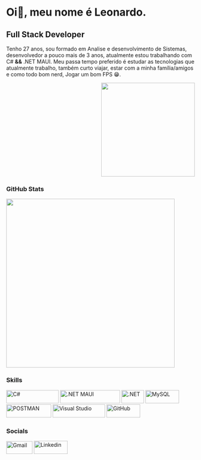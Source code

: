 Oi👋, meu nome é Leonardo.
==========================

Full Stack Developer
--------------------


<p><a>Tenho 27 anos, sou formado em Analise e desenvolvimento de Sistemas, desenvolvedor a pouco mais de 3 anos, atualmente estou trabalhando com C#</a> <b style='text-color:3181e4'>&&</b> <a>.NET MAUI. Meu passa tempo preferido é estudar as tecnologias que atualmente trabalho, também curto viajar, estar com a minha família/amigos e como todo bom nerd, Jogar um bom FPS 😁.</a></p>
  <!--<a><img src="https://i.giphy.com/media/VekcnHOwOI5So/giphy.webp" width="150" class="giphy-embed"/></a>-->
  <p align='right'><a><img src="https://i.giphy.com/media/mTPjPA6SSXgTsnZ1Dh/giphy.webp" width="250" class="giphy-embed"/></a></p>
  


### GitHub Stats
<p align='left'>
  <a href="#"><img src="https://github-readme-stats.vercel.app/api?username=Leonardogf12&show_icons=true&count_private=true&theme=dark" width="450"></a>
</p>

### Skills
<p>
<a href="https://learn.microsoft.com/pt-br/dotnet/csharp/" target="_blank" rel="noreferrer"><img src="https://img.shields.io/badge/%20%20C%23-C%20Sharp-9d5598" width="140" height="35" alt="C#" /></a> 
<a href="https://learn.microsoft.com/pt-br/dotnet/maui/what-is-maui" target="_blank" rel="noreferrer"><img src="https://img.shields.io/badge/MAUI%20-.NET%20MAUI-7b60d9" width="160" height="35" alt=".NET MAUI" /></a> 
<a href="https://dotnet.microsoft.com/pt-br/" target="_blank" rel="noreferrer"><img src="https://img.shields.io/badge/%20%20.NET-8A2BE2" width="60" height="35" alt=".NET" /></a> 
<a href="https://dev.mysql.com/downloads/mysql/" target="_blank" rel="noreferrer"><img src="https://img.shields.io/badge/My%20SQL-0d668e" width="90" height="35" alt="MySQL" /></a> 
<a href="https://www.postman.com/" target="_blank" rel="noreferrer"><img src="https://img.shields.io/badge/POSTMAN-fe7247" width="120" height="35" alt="POSTMAN" /></a> 
<a href="https://visualstudio.microsoft.com/pt-br/thank-you-downloading-visual-studio/?sku=Community&channel=Release&version=VS2022&source=VSLandingPage&cid=2030&passive=false" target="_blank" rel="noreferrer"><img src="https://img.shields.io/badge/Visual%20Studio-a87edb" width="140" height="35" alt="Visual Studio" /></a> 
<a href="https://github.com/Leonardogf12" target="_blank" rel="noreferrer"><img src="https://img.shields.io/badge/GIT%20HUB-%233D3D3D" width="90" height="35" alt="GitHub" /></a>
</p>

### Socials
<p align="left">
<a href="mailto:leonardogf.contato@gmail.com" target="_blank" rel="noreferrer"><img src="https://img.shields.io/badge/Gmail-d55248" width="70" height="34" alt="Gmail" /></a>
<a href="https://www.linkedin.com/in/leonardo-gon%C3%A7alves-fazolo-aa860621a/" target="_blank" rel="noreferrer"><img src="https://img.shields.io/badge/Linkedin-0f66be" width="90" height="35" alt="Linkedin" /></a> 
<!--
  Seguidores do perfil
  <a href="https://www.github.com/Leonardogf12" target="_blank" rel="noreferrer"><img src="https://img.shields.io/github/followers/Leonardogf12?logo=github&style=for-the-badge&color=3382ed&labelColor=171717"  width="170" height="35" alt="Gmail" /></a>-->
</p>



<!--
**Leonardogf12/Leonardogf12** is a ✨ _special_ ✨ repository because its `README.md` (this file) appears on your GitHub profile.

Here are some ideas to get you started:

- 🔭 I’m currently working on ...
- 🌱 I’m currently learning ...
- 👯 I’m looking to collaborate on ...
- 🤔 I’m looking for help with ...
- 💬 Ask me about ...
- 📫 How to reach me: ...
- 😄 Pronouns: ...
- ⚡ Fun fact: ...
-->
